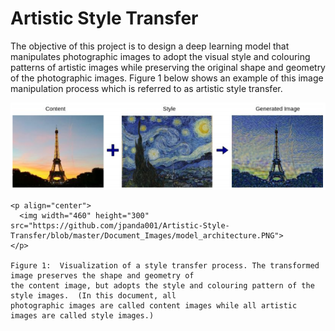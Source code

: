 # Artistic Style Transfer
The objective of this project is to design a deep learning model that manipulates photographic
images to adopt the visual style and colouring patterns of artistic images while preserving the
original shape and geometry of the photographic images. Figure 1 below shows an example
of this image manipulation process which is referred to as artistic style transfer.

![alt text](https://github.com/jpanda001/Artistic-Style-Transfer/blob/master/Document_Images/model_architecture.PNG)
```
<p align="center">
  <img width="460" height="300" src="https://github.com/jpanda001/Artistic-Style-Transfer/blob/master/Document_Images/model_architecture.PNG">
</p>

Figure 1: ​ Visualization of a style transfer process. The transformed image preserves the shape and geometry of
the content image, but adopts the style and colouring pattern of the style images. ​ (In this document, all
photographic images are called content images while all artistic images are called style images.)
```
